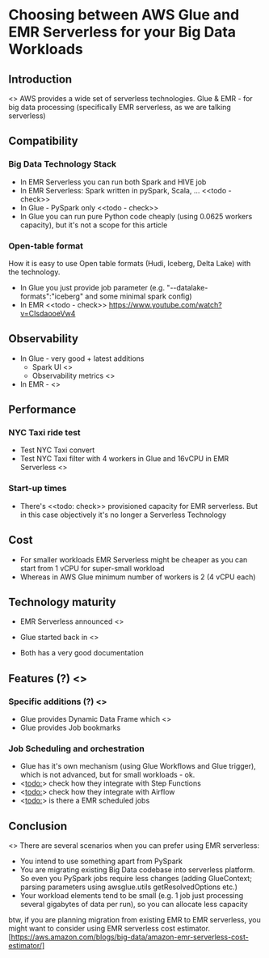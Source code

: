 # Choosing between AWS Glue and EMR Serverless for your Big Data Workloads

## Introduction

<<todo>>
AWS provides a wide set of serverless technologies.
Glue & EMR - for big data processing (specifically EMR serverless, as we are talking serverless)


## Compatibility

### Big Data Technology Stack

- In EMR Serverless you can run both Spark and HIVE job
- In EMR Serverless: Spark written in pySpark, Scala, ...
<<todo - check>>
- In Glue - PySpark only
<<todo - check>>
- In Glue you can run pure Python code cheaply (using 0.0625 workers capacity), but it's not a scope for this article

### Open-table format

How it is easy to use Open table formats (Hudi, Iceberg, Delta Lake) with the technology.

- In Glue you just provide job parameter (e.g. "--datalake-formats":"iceberg" and some minimal spark config)
- In EMR <<todo - check>>
https://www.youtube.com/watch?v=CIsdaooeVw4

## Observability

- In Glue - very good + latest additions
    - Spark UI <<todo add screenshot>>
    - Observability metrics <<todo add screenshot>>
- In EMR - <<todo check>>

## Performance

### NYC Taxi ride test
- Test NYC Taxi convert
- Test NYC Taxi filter
  with 4 workers in Glue
  and 16vCPU in EMR Serverless
  <<todo run these tests>>

### Start-up times

- There's <<todo: check>> provisioned capacity for EMR serverless. But in this case objectively it's no longer a Serverless Technology

## Cost



- For smaller workloads EMR Serverless might be cheaper as you can start from 1 vCPU for super-small workload
- Whereas in AWS Glue minimum number of workers is 2 (4 vCPU each) 

## Technology maturity

- EMR Serverless announced <<todo check>>
- Glue started back in <<todo check>>

- Both has a very good documentation

##  Features (?) <<todo rephrase>>

### Specific additions (?) <<todo rephrase>>

- Glue provides Dynamic Data Frame which <<todo describe>>
- Glue provides Job bookmarks

### Job Scheduling and orchestration

- Glue has it's own mechanism (using Glue Workflows and Glue trigger), which is not advanced, but for small workloads - ok.
- <<todo:>> check how they integrate with Step Functions
- <<todo:>> check how they integrate with Airflow
- <<todo:>> is there a EMR scheduled jobs


## Conclusion

<<todo>>
There are several scenarios when you can prefer using EMR serverless:
- You intend to use something apart from PySpark
- You are migrating existing Big Data codebase into serverless platform. So even you PySpark jobs require less changes (adding GlueContext; parsing parameters using awsglue.utils getResolvedOptions etc.)
- Your workload elements tend to be small (e.g. 1 job just processing several gigabytes of data per run), so you can allocate less capacity

btw, if you are planning migration from existing EMR to EMR serverless, you might want to consider using EMR serverless cost estimator. [https://aws.amazon.com/blogs/big-data/amazon-emr-serverless-cost-estimator/]